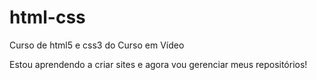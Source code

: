 # html-css
 Curso de html5 e css3 do Curso em Vídeo

 Estou aprendendo a criar sites e agora vou gerenciar meus repositórios!

